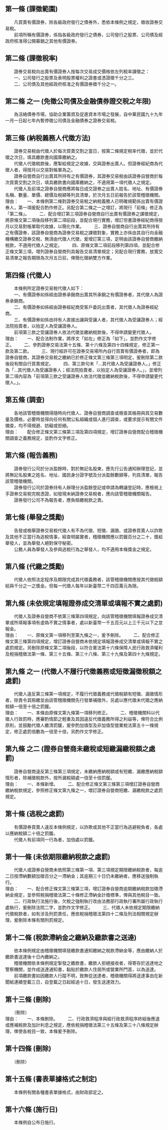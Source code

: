 第一條 (課徵範圍)
-----------------
　　凡買賣有價證券，除各級政府發行之債券外，悉依本條例之規定，徵收證券交易稅。  
　　前項所稱有價證券，係指各級政府發行之債券，公司發行之股票、公司債及經政府核准得公開募銷之其他有價證券。  


第二條 (課徵稅率)
-----------------
　　證券交易稅向出賣有價證券人按每次交易成交價格依左列稅率課徵之：  
　　一、公司發行之股票及表明股票權利之證書或憑證徵千分之三。  
　　二、公司債及其他經政府核准之有價證券徵千分之一。  


第二條 之一 (免徵公司債及金融債券證交稅之年限)
----------------------------------------------
　　為活絡債券市場，協助企業籌資及促進資本市場之發展，自中華民國九十九年一月一日起七年內暫停徵公司債及金融債券之證券交易稅。  


第三條 (納稅義務人代徵方法)
---------------------------
　　證券交易稅由代徵人於每次買賣交割之當日，按第二條規定稅率代徵，並於代徵之次日，填具繳款書向國庫繳納之。  
　　代徵人代徵稅款後，應掣給規定之收據，交與證券出賣人。但證券經紀商為代徵人者，得按月以交易對帳單為之。  
　　證券自營商自行出賣其所持有之有價證券，其證券交易稅由該證券自營商於每次買賣交割之次日，填具繳款書向國庫繳納之，不適用第一項代徵人之規定。  
　　代徵人及前項之證券自營商應將每日成交證券之出賣人姓名、地址、有價證券名稱、數量、單價、總價及稅額等列具清單，於次月五日前報告於該管稽徵機關。  
理由：　　一、本條例第二條對證券交易稅之納稅義務人已明確規範係出賣有價證券人，第一項爰配合酌作修正。另配合第二條之一之增訂，將現行「前條」修正為「第二條」。
　　二、配合增訂第三項證券自營商自行出賣有價證券之課徵規定，將原條文第二項後段移列第二項前段，並配合現行實務，增訂但書證券經紀商得按月以交易對帳單取代收據，以簡化作業。
　　三、證券自營商自行出賣其所持有之有價證券，該證券自營商為證券交易稅之課徵對象，實務上亦係由其自行向金融機構繳交證券交稅，無須由代徵人代徵，爰增訂第三項，定明由該證券自營商繳納稅款，不適用代徵人之規定。
　　四、原條文第二項前段移列第四項，並配合修正條文第三項，增列證券自營商列具報告交易清單規定；另配合現行實務，放寬交易清單之報告期限為次月五日前，俾簡化徵納雙方作業。

第四條 (代徵人)
---------------
　　本條例所定證券交易稅代徵人如下：  
　　一、有價證券如係經由證券承銷商出賣其所承銷之有價證券者，其代徵人為證券承銷商。  
　　二、有價證券如係經由證券經紀商受客戶委託出賣者，其代徵人為證券經紀商。  
　　三、有價證券如係由持有人直接出讓與受讓人者，其代徵人為受讓證券人；經法院拍賣者，以拍定人為受讓證券人。  
　　前項第三款之受讓證券人依法代徵並繳納稅款後，不得申請變更代徵人。  
理由：　　一、配合法制作業，將序文「如左」修正為「如下」，並酌作文字修正。
　　二、參酌證券交易法第十五條、第十六條及第四十四條規定，修正第一款及第二款。
　　三、現行經許可在證券交易場所內自行買賣有價證券者，即為證券自營商，其證券交易稅之繳納已於修正條文第三條第三項明定，爰刪除第二款後段有關自行買賣規定。
　　四、第三款句末「…其代徵人為受讓證券人。」修正為「…其代徵人為受讓證券人；經法院拍賣者，以拍定人為受讓證券人。」，並增列第二項內容為「前項第三款之受讓證券人依法代徵並繳納稅款後，不得申請變更代徵人。」。

第五條 (調查)
-------------
　　各地該管稽徵機關得隨時向代徵人、證券自營商調查或檢查其帳冊與其交易數量及價格，必要時並得向任何有關公私組織或個人進行調查，或要求提示有關文件備查，均不得規避、妨礙或拒絕。  
理由：　　配合修正條文第三條第三項及第四項規定，增訂證券自營商配合稽徵機關調查之義務規定，並酌作文字修正。

第六條 (報告義務)
-----------------
　　證券發行公司於分派盈餘時，對於無記名股東，應先行公告通知辦理登記，並將無記名股東之姓名、地址、國民身分證字號及分派盈餘數額等，列具清單，報告該管稽徵機關。  
　　證券發行公司於證券持有人辦理分派盈餘登記或申請為轉讓登記時，應檢視上手證券交易稅完稅憑證，如發現未納證券交易稅者，應向該管稽徵機關報告。  
　　證券發行公司不為報告者，應負賠繳稅款之責。  


第七條 (舉發之獎勵)
-------------------
　　告發或檢舉證券交易稅代徵人有不為代徵、短徵、漏徵、或證券買賣人以詐欺及其他不正當行為逃稅情事，經查明屬實者，稽徵機關應以罰鍰百分之二十，獎給舉發人，並為舉發人絕對保守秘密。  
　　公務人員為舉發人及參與逃稅行為之舉發人，均不適用本條獎金之規定。  


第八條 (代繳之獎勵)
-------------------
　　代徵人依照法定程序及期限完成其代徵義務者，該管稽徵機關應按其代徵稅額給與千分之一之獎金。但每一代徵人每年以新臺幣二千四百萬元為限。  


第九條 (未依規定填報證券成交清單或填報不實之處罰)
-------------------------------------------------
　　代徵人及證券自營商不依第三條第四項規定，向該管稽徵機關填報證券成交清單或所填報事項有虛偽不實之情事者，處以新臺幣一千五百元以上三千元以下之怠報金。  
理由：　　一、原條文第一項移列至第九條之一，爰予刪除。
　　二、配合修正條文第三條第四項規定，增訂證券自營商未依規定填報證券成交清單或填報不實之處罰規定。另刪除原條文第二項後段，以符合憲法第十六條保障人民行政救濟權利及稅捐稽徵法第一條、第三十五條、第三十八條、第三十九條及第四十九條規定。

第九條 之一 (代徵人不履行代徵義務或短徵漏徵稅額之處罰)
------------------------------------------------------
　　代徵人違反第三條第一項規定，不履行代徵義務或代徵稅額有短徵、漏徵情形者，除責令其賠繳並由該管稽徵機關先行發單補徵外，另處以應代徵未代徵之應納稅額一倍至十倍之罰鍰。  
理由：　　一、本條由原條文第九條第一項移列修正。
　　二、稽徵機關科以代徵人行政罰時，應審酌情節之輕重及其因違反代徵義務所得之利益等，俾符合比例原則，並鼓勵代徵人繳清罰鍰，爰參酌加值型及非加值型營業稅法第五十一條規定，修正處罰倍數為一倍至十倍，另酌作文字修正。

第九條 之二 (證券自營商未繳稅或短繳漏繳稅額之處罰)
--------------------------------------------------
　　證券自營商違反第三條第三項規定，未繳納應納稅額或有短繳、漏繳應納稅額情形者，除補徵稅款外，按所漏稅額處一倍至十倍罰鍰。  
理由：　　一、本條新增。
　　二、配合修正條文第三條第三項增訂證券自營商繳納稅款規定，參照修正條文第九條之一，增訂證券自營商短繳、漏繳稅款之處罰規定。

第十條 (逃稅之處罰)
-------------------
　　有價證券買賣人違反本條例規定，以詐欺或其他不正當行為逃避稅負者，各處以應納稅額二十倍之罰鍰。  
　　代徵人有前項同一行為者，加倍處以罰鍰。  


第十一條 (未依期限繳納稅款之處罰)
---------------------------------
　　代徵人或證券自營商未依照第三條第一項、第三項規定期限繳納稅款者，每逾二日按滯納數額加徵百分之一滯納金；其逾期三十日仍未繳納者，應移送強制執行。  
理由：　　一、配合修正條文第三條第三項，增訂證券自營商逾期繳納稅款加徵滯納金規定，並參照稅捐稽徵法第二十條修正滯納金計徵標準，俾與其他稅目一致。
　　二、行政執行法施行後，欠稅之強制執行改由法務部行政執行署所屬行政執行處執行，爰刪除法院二字，並酌作文字修正。
　　三、代徵人未依規定期限繳納代徵稅款者，如有涉及刑罰責任，應依稅捐稽徵法第四十二條及刑法相關規定辦理，爰刪除本條有關刑罰規定。

第十二條 (稅款滯納金之繳納及繳款書之送達)
-----------------------------------------
　　依本條例規定由稽徵機關填發繳款書通知繳納之稅款滯納金等，應由繳納人於繳款書送達後十日內繳納之。  
　　稽徵機關依本條例規定掣發之繳款書，繳款人拒絕接收者，得寄存於送達地之警察機關，並作成送達通知書，黏貼於繳款人住居所或營業所門首，以為送達。  
　　前項繳款書如因繳款人行蹤不明，致無從送達者，稽徵機關得將送達事由在新聞紙連續登載三日，自登載之日起經過十日，發生送達效力。  


第十三條 (刪除)
---------------
　　（刪除）  
理由：　　一、本條刪除。
　　二、行政救濟程序與經行政救濟程序終結後應退或應補稅款及加計利息之規定，應依稅捐稽徵法第三十五條及第三十八條規定辦理，俾使各稅目一致，本條爰予刪除。

第十四條 (刪除)
---------------
　　（刪除）  


第十五條 (書表單據格式之制定)
-----------------------------
　　本條例有關各種書表單據格式，由財政部定之。  


第十六條 (施行日)
-----------------
　　本條例自公布日施行。